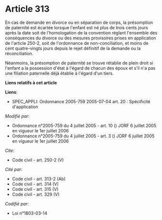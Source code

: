 # Article 313

En cas de demande en divorce ou en séparation de corps, la présomption de paternité est écartée lorsque l'enfant est né plus
de trois cents jours après la date soit de l'homologation de la convention réglant l'ensemble des conséquences du divorce ou
des mesures provisoires prises en application de l'article 250-2, soit de l'ordonnance de non-conciliation, et moins de cent
quatre-vingts jours depuis le rejet définitif de la demande ou la réconciliation. 

Néanmoins, la présomption de paternité se trouve rétablie de plein droit si l'enfant a la possession d'état à l'égard de
chacun des époux et s'il n'a pas une filiation paternelle déjà établie à l'égard d'un tiers.

**Liens relatifs à cet article**

**Liens**:

  - SPEC_APPLI: Ordonnance 2005-759 2005-07-04 art. 20 : Spécificité d'application

_Modifié par_:

  - Ordonnance n°2005-759 du 4 juillet 2005 - art. 10 () JORF 6 juillet 2005 en vigueur le 1er juillet 2006
  - Ordonnance n°2005-759 du 4 juillet 2005 - art. 3 () JORF 6 juillet 2005 en vigueur le 1er juillet 2006

_Cite_:

  - Code civil - art. 250-2 (V)

_Cité par_:

  - Code civil - art. 313-2 (Ab)
  - Code civil - art. 314 (V)
  - Code civil - art. 315 (V)
  - Code civil - art. 329 (V)

_Codifié par_:

  - Loi n°1803-03-14
